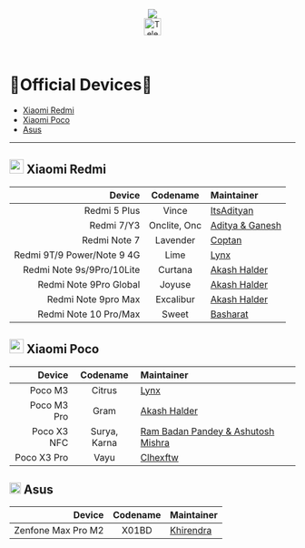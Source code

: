 <p align="center">
  <img src="https://user-images.githubusercontent.com/87426352/157710326-991ecb31-65cf-460b-b3ec-d6ddad1edbdb.png">
  <br/>
  <a href="https://t.me/projectblaze">
    <img src="https://img.shields.io/badge/-ProjectBlaze-blue?style=flat&logo=Telegram&logoColor=white" alt="Telegram Badge" height="30"/>
    <a/>
    
<p/>
<br/>
 

# :iphone:Official Devices:iphone:
- [Xiaomi Redmi](#-xiaomi-redmi)
- [Xiaomi Poco](#-xiaomi-poco)
- [Asus](#-asus)

---

## <img src="https://upload.wikimedia.org/wikipedia/commons/2/29/Xiaomi_logo.svg" height="25"> Xiaomi Redmi

 Device                     |Codename      | Maintainer 
 --------------------------:|:------------:|:-----------------
 Redmi 5 Plus               | Vince        | [ItsAdityan](https://t.me/ItsAdityan)
 Redmi 7/Y3                 | Onclite, Onc | [Aditya & Ganesh](https://t.me/ganesh314159)
 Redmi Note 7               | Lavender     | [Coptan](https://t.me/AlCoptan99)
 Redmi 9T/9 Power/Note 9 4G | Lime         | [Lynx](https://t.me/hakazeee)
 Redmi Note 9s/9Pro/10Lite  | Curtana      | [Akash Halder](https://t.me/akashhalder520)
 Redmi Note 9Pro Global     | Joyuse       | [Akash Halder](https://t.me/akashhalder520)
 Redmi Note 9pro Max        | Excalibur    | [Akash Halder](https://t.me/akashhalder520)
 Redmi Note 10 Pro/Max      | Sweet        | [Basharat](https://t.me/basharatbuilds)


## <img src="https://upload.wikimedia.org/wikipedia/commons/2/29/POCO_logo.svg" height="25"> Xiaomi Poco

Device      | Codename     | Maintainer
-----------:|:------------:|:------
Poco M3     | Citrus       | [Lynx](https://t.me/hakazeee)
Poco M3 Pro | Gram         | [Akash Halder](https://t.me/akashhalder520)
Poco X3 NFC | Surya, Karna | [Ram Badan Pandey & Ashutosh Mishra](https://t.me/mrtechnostart)
Poco X3 Pro | Vayu         | [Clhexftw](https://t.me/clhex_chat)


## <img src="https://upload.wikimedia.org/wikipedia/commons/2/2e/ASUS_Logo.svg" height="20"> Asus

Device             | Codename | Maintainer
------------------:|:--------:|:------
Zenfone Max Pro M2 | X01BD    | [Khirendra](https://t.me/marcellasne_zero)

